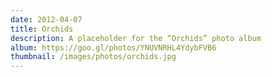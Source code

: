 ```yaml
---
date: 2012-04-07
title: Orchids
description: A placeholder for the “Orchids” photo album
album: https://goo.gl/photos/YNUVNRHL4YdybFVB6
thumbnail: /images/photos/orchids.jpg
---
```

